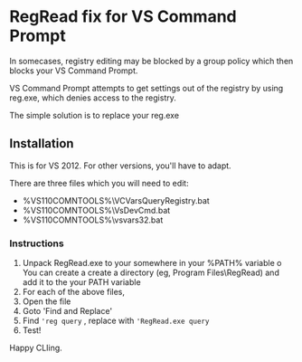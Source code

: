 # RegRead fix for VS Command Prompt

In somecases, registry editing may be blocked by a group policy which then blocks your VS Command Prompt.

VS Command Prompt attempts to get settings out of the registry by using reg.exe, which denies access to the registry.

The simple solution is to replace your reg.exe

## Installation

This is for VS 2012. For other versions, you'll have to adapt.

There are three files which you will need to edit:

-  %VS110COMNTOOLS%\VCVarsQueryRegistry.bat
-  %VS110COMNTOOLS%\VsDevCmd.bat
-  %VS110COMNTOOLS%\vsvars32.bat

### Instructions

1. Unpack RegRead.exe to your somewhere in your %PATH% variable
  o  You can create a create a directory (eg, Program Files\RegRead) and add it to the your PATH variable
2. For each of the above files,
  1.  Open the file
  2.  Goto 'Find and Replace'
  3.  Find `'reg query` , replace with `'RegRead.exe query`
  4.  Test!
  
Happy CLIing.